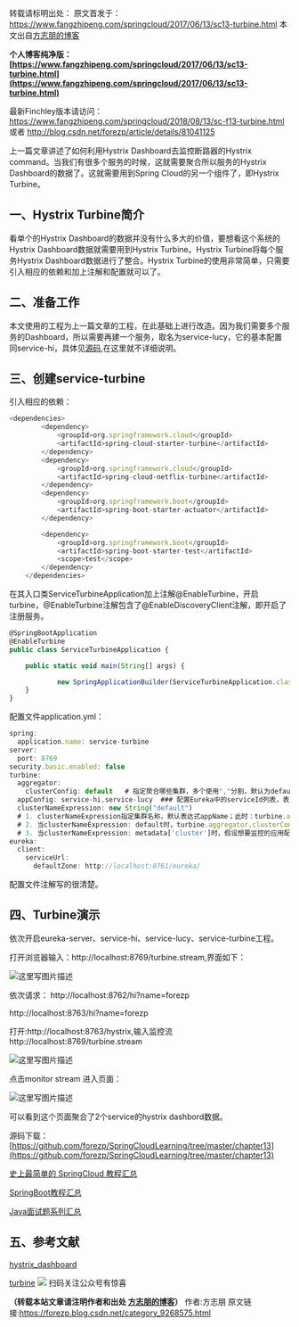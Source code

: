 转载请标明出处：
原文首发于：https://www.fangzhipeng.com/springcloud/2017/06/13/sc13-turbine.html
本文出自[方志朋的博客](https://www.fangzhipeng.com)

**个人博客纯净版：[https://www.fangzhipeng.com/springcloud/2017/06/13/sc13-turbine.html](https://www.fangzhipeng.com/springcloud/2017/06/13/sc13-turbine.html)**

最新Finchley版本请访问：
https://www.fangzhipeng.com/springcloud/2018/08/13/sc-f13-turbine.html
或者
http://blog.csdn.net/forezp/article/details/81041125

上一篇文章讲述了如何利用Hystrix Dashboard去监控断路器的Hystrix command。当我们有很多个服务的时候，这就需要聚合所以服务的Hystrix Dashboard的数据了。这就需要用到Spring Cloud的另一个组件了，即Hystrix Turbine。

## 一、Hystrix Turbine简介

看单个的Hystrix Dashboard的数据并没有什么多大的价值，要想看这个系统的Hystrix Dashboard数据就需要用到Hystrix Turbine。Hystrix Turbine将每个服务Hystrix Dashboard数据进行了整合。Hystrix Turbine的使用非常简单，只需要引入相应的依赖和加上注解和配置就可以了。

## 二、准备工作

本文使用的工程为上一篇文章的工程，在此基础上进行改造。因为我们需要多个服务的Dashboard，所以需要再建一个服务，取名为service-lucy，它的基本配置同service-hi，具体见[源码](https://github.com/forezp/SpringCloudLearning/tree/master/chapter13),在这里就不详细说明。

## 三、创建service-turbine

引入相应的依赖：
```js 
<dependencies>
		<dependency>
			<groupId>org.springframework.cloud</groupId>
			<artifactId>spring-cloud-starter-turbine</artifactId>
		</dependency>
		<dependency>
			<groupId>org.springframework.cloud</groupId>
			<artifactId>spring-cloud-netflix-turbine</artifactId>
		</dependency>
		<dependency>
			<groupId>org.springframework.boot</groupId>
			<artifactId>spring-boot-starter-actuator</artifactId>
		</dependency>

		<dependency>
			<groupId>org.springframework.boot</groupId>
			<artifactId>spring-boot-starter-test</artifactId>
			<scope>test</scope>
		</dependency>
	</dependencies>
```

在其入口类ServiceTurbineApplication加上注解@EnableTurbine，开启turbine，@EnableTurbine注解包含了@EnableDiscoveryClient注解，即开启了注册服务。

```js 
@SpringBootApplication
@EnableTurbine
public class ServiceTurbineApplication {

	public static void main(String[] args) {

			new SpringApplicationBuilder(ServiceTurbineApplication.class).web(true).run(args);
	}
}
```

配置文件application.yml：

```js 
spring:
  application.name: service-turbine
server:
  port: 8769
security.basic.enabled: false
turbine:
  aggregator:
    clusterConfig: default   # 指定聚合哪些集群，多个使用","分割，默认为default。可使用http://.../turbine.stream?cluster={clusterConfig之一}访问
  appConfig: service-hi,service-lucy  ### 配置Eureka中的serviceId列表，表明监控哪些服务
  clusterNameExpression: new String("default")
  # 1. clusterNameExpression指定集群名称，默认表达式appName；此时：turbine.aggregator.clusterConfig需要配置想要监控的应用名称
  # 2. 当clusterNameExpression: default时，turbine.aggregator.clusterConfig可以不写，因为默认就是default
  # 3. 当clusterNameExpression: metadata['cluster']时，假设想要监控的应用配置了eureka.instance.metadata-map.cluster: ABC，则需要配置，同时turbine.aggregator.clusterConfig: ABC
eureka:
  client:
    serviceUrl:
      defaultZone: http://localhost:8761/eureka/
```

配置文件注解写的很清楚。

## 四、Turbine演示

依次开启eureka-server、service-hi、service-lucy、service-turbine工程。

打开浏览器输入：http://localhost:8769/turbine.stream,界面如下：

![这里写图片描述](https://gitee.com/hezhiyuan007/java-study/raw/master/images/springcloud/07d53866-77fd-4070-9a34-a0efed1a3517.png)

依次请求：
http://localhost:8762/hi?name=forezp

http://localhost:8763/hi?name=forezp

打开:http://localhost:8763/hystrix,输入监控流http://localhost:8769/turbine.stream

![这里写图片描述](https://gitee.com/hezhiyuan007/java-study/raw/master/images/springcloud/a5c8d5b0-df15-4d79-8d53-a0c8154fd350.png)

点击monitor stream 进入页面：

![这里写图片描述](https://gitee.com/hezhiyuan007/java-study/raw/master/images/springcloud/a4b44b39-7106-4249-a4ea-6a2fbea89f83.png)

可以看到这个页面聚合了2个service的hystrix dashbord数据。

源码下载：
[https://github.com/forezp/SpringCloudLearning/tree/master/chapter13](https://github.com/forezp/SpringCloudLearning/tree/master/chapter13)

[史上最简单的 SpringCloud 教程汇总](https://blog.csdn.net/forezp/article/details/70148833)

[SpringBoot教程汇总](https://blog.csdn.net/forezp/article/details/70341818)

[Java面试题系列汇总](https://blog.csdn.net/forezp/article/details/85163411)

## 五、参考文献

[hystrix_dashboard](http://projects.spring.io/spring-cloud/spring-cloud.html#_circuit_breaker_hystrix_dashboard)

[turbine](http://projects.spring.io/spring-cloud/spring-cloud.html#_turbine)
![](https://gitee.com/hezhiyuan007/java-study/raw/master/images/springcloud/5e157f0b-655b-4e16-aa96-59c86fef5dbf.png)
扫码关注公众号有惊喜

**（转载本站文章请注明作者和出处 [方志朋的博客](https://www.fangzhipeng.com)）**
作者:方志朋  原文链接:https://forezp.blog.csdn.net/category_9268575.html
